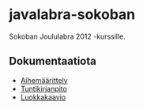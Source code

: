 javalabra-sokoban
=================

Sokoban Joululabra 2012 -kurssille.

## Dokumentaatiota
* <a href="https://github.com/Kauhsa/javalabra-sokoban/blob/master/dokumentointi/aihemaarittely.pdf?raw=true">Aihemäärittely</a>
* <a href="https://github.com/Kauhsa/javalabra-sokoban/blob/master/dokumentointi/tuntikirjanpito.txt">Tuntikirjanpito</a>
* <a href="https://github.com/Kauhsa/javalabra-sokoban/blob/master/dokumentointi/luokkakaavio.svg">Luokkakaavio</a>
